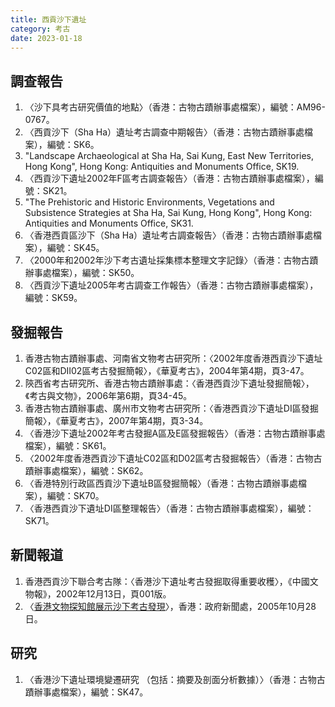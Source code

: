 ```yaml
---
title: 西貢沙下遺址
category: 考古
date: 2023-01-18
---
```

<adsense></adsense>

## 調查報告
1. 〈沙下具考古研究價值的地點〉（香港：古物古蹟辦事處檔案），編號：AM96-0767。
2. 〈西貢沙下（Sha Ha）遺址考古調查中期報告〉（香港：古物古蹟辦事處檔案），編號：SK6。
3. "Landscape Archaeological at Sha Ha, Sai Kung, East New Territories, Hong Kong", Hong Kong: Antiquities and Monuments Office, SK19.
4. 〈西貢沙下遺址2002年F區考古調查報告〉（香港：古物古蹟辦事處檔案），編號：SK21。
5. "The Prehistoric and Historic Environments, Vegetations and Subsistence Strategies at Sha Ha, Sai Kung, Hong Kong", Hong Kong: Antiquities and Monuments Office, SK31.
6. 〈香港西貢區沙下（Sha Ha）遺址考古調查報告〉（香港：古物古蹟辦事處檔案），編號：SK45。
7. 〈2000年和2002年沙下考古遺址採集標本整理文字記錄〉（香港：古物古蹟辦事處檔案），編號：SK50。
8. 〈西貢沙下遺址2005年考古調查工作報告〉（香港：古物古蹟辦事處檔案），編號：SK59。
## 發掘報告
1. 香港古物古蹟辦事處、河南省文物考古研究所：〈2002年度香港西貢沙下遺址C02區和DⅡ02區考古發掘簡報〉，《華夏考古》，2004年第4期，頁3-47。
2. 陝西省考古研究所、香港古物古蹟辦事處：〈香港西貢沙下遺址發掘簡報〉，《考古與文物》，2006年第6期，頁34-45。
3. 香港古物古蹟辦事處、廣州市文物考古研究所：〈香港西貢沙下遺址DⅠ區發掘簡報〉，《華夏考古》，2007年第4期，頁3-34。
4. 〈香港沙下遺址2002年考古發掘A區及E區發掘報告〉（香港：古物古蹟辦事處檔案），編號：SK61。
5. 〈2002年度香港西貢沙下遺址C02區和D02區考古發掘報告〉（香港：古物古蹟辦事處檔案），編號：SK62。
6. 〈香港特別行政區西貢沙下遺址B區發掘簡報〉（香港：古物古蹟辦事處檔案），編號：SK70。
7. 〈香港西貢沙下遺址DI區整理報告〉（香港：古物古蹟辦事處檔案），編號：SK71。
## 新聞報道
1. 香港西貢沙下聯合考古隊：〈香港沙下遺址考古發掘取得重要收穫〉，《中國文物報》，2002年12月13日，頁001版。
2. 〈[香港文物探知館展示沙下考古發現](https://www.info.gov.hk/gia/general/200510/28/P200510280135_photo_270251.htm)〉，香港：政府新聞處，2005年10月28日。
## 研究
1. 〈香港沙下遺址環境變遷研究 （包括：摘要及剖面分析數據）〉（香港：古物古蹟辦事處檔案），編號：SK47。